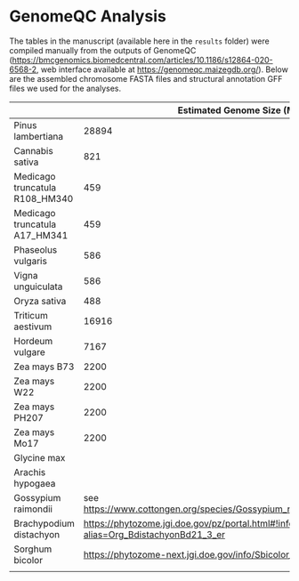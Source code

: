 # GenomeQC Analysis
The tables in the manuscript (available here in the `results` folder) were compiled manually from the outputs of GenomeQC (https://bmcgenomics.biomedcentral.com/articles/10.1186/s12864-020-6568-2, web interface available at https://genomeqc.maizegdb.org/).
Below are the assembled chromosome FASTA files and structural annotation GFF files we used for the analyses.

|                                | Estimated Genome Size (Mb)                                                        | Assembly file (source)                                                                                                                            | Structural Annotation (source)                                                                                                                                    |
|--------------------------------|-----------------------------------------------------------------------------------|---------------------------------------------------------------------------------------------------------------------------------------------------|-------------------------------------------------------------------------------------------------------------------------------------------------------------------|
| Pinus lambertiana              | 28894                                                                             | https://treegenesdb.org/FTP/Genomes/Pila/v1.5/genome/Pila.1_5.fa.gz                                                                               | https://treegenesdb.org/FTP/Genomes/Pila/v1.5/annotation/Pila.1_5.gtf.gz (Error in file format)                                                                   |
| Cannabis sativa                | 821                                                                               | https://ftp.ncbi.nlm.nih.gov/genomes/all/annotation_releases/3483/100/GCF_900626175.1_cs10/GCF_900626175.1_cs10_genomic.fna.gz                    | https://ftp.ncbi.nlm.nih.gov/genomes/all/annotation_releases/3483/100/GCF_900626175.1_cs10/GCF_900626175.1_cs10_genomic.gff.gz                                    |
| Medicago truncatula R108_HM340 | 459                                                                               | https://v1.legumefederation.org/data/public/Medicago_truncatula/R108_HM340.gnm1.XT6J/medtr.R108_HM340.gnm1.XT6J.genome_main.fna.gz                | https://legumeinfo.org/data/public/Medicago_truncatula/R108_HM340.gnm1.ann1.85YW/medtr.R108_HM340.gnm1.ann1.85YW.gene_models_main.gff3.gz                         |
| Medicago truncatula A17_HM341  | 459                                                                               | https://v1.legumefederation.org/data/public/Medicago_truncatula/A17_HM341.gnm4.2GZ9/medtr.A17_HM341.gnm4.2GZ9.genome_main.fna.gz                  | https://v1.legumefederation.org/data/public/Medicago_truncatula/A17_HM341.gnm4.ann2.G3ZY/medtr.A17_HM341.gnm4.ann2.G3ZY.gene_models_main.gff3.gz                  |
| Phaseolus vulgaris             | 586                                                                               | https://v1.legumefederation.org/data/public/Phaseolus_vulgaris/G19833.gnm2.fC0g/phavu.G19833.gnm2.fC0g.genome_main.fna.gz                         | https://v1.legumefederation.org/data/public/Phaseolus_vulgaris/G19833.gnm2.ann1.PB8d/phavu.G19833.gnm2.ann1.PB8d.gene_models_main.gff3.gz (Error in file format)  |
| Vigna unguiculata              | 586                                                                               | https://legumeinfo.org/data/public/Vigna_unguiculata/IT97K-499-35.gnm1.QnBW/vigun.IT97K-499-35.gnm1.QnBW.genome_main.fna.gz                       | https://legumeinfo.org/data/public/Vigna_unguiculata/IT97K-499-35.gnm1.ann1.zb5D/vigun.IT97K-499-35.gnm1.ann1.zb5D.gene_models.gff3.gz (Error in the file format) |
| Oryza sativa                   | 488                                                                               | ftp://ftp.gramene.org/pub/gramene/archives/PAST_RELEASES/release-59/fasta/oryza_sativa/dna/Oryza_sativa.IRGSP-1.0.dna.toplevel.fa.gz              | ftp://ftp.gramene.org/pub/gramene/archives/PAST_RELEASES/release-59/gff3/oryza_sativa/Oryza_sativa.IRGSP-1.0.59.gff3.gz                                           |
| Triticum aestivum              | 16916                                                                             | https://urgi.versailles.inra.fr/download/iwgsc/IWGSC_RefSeq_Assemblies/v1.0/                                                                      | https://urgi.versailles.inra.fr/download/iwgsc/IWGSC_RefSeq_Annotations/v1.1/iwgsc_refseqv1.1_genes_2017July06.zip (only high confidence (HC) genes)              |
| Hordeum vulgare                | 7167                                                                              | ftp://ftpmips.helmholtz-muenchen.de/plants/barley/genome_release2017/150831_barley_pseudomolecules.fasta.gz                                       | ftp://ftpmips.helmholtz-muenchen.de/plants/barley/genome_release2017/Hv_IBSC_PGSB_r1_HighConf.gtf.gz                                                              |
| Zea mays B73                   | 2200                                                                              | https://download.maizegdb.org/Zm-B73-REFERENCE-GRAMENE-4.0/Zm-B73-REFERENCE-GRAMENE-4.0.fa.gz                                                     | https://download.maizegdb.org/Zm-B73-REFERENCE-GRAMENE-4.0/Zm-B73-REFERENCE-GRAMENE-4.0_Zm00001d.1.gff3.gz                                                        |
| Zea mays W22                   | 2200                                                                              | https://download.maizegdb.org/Zm-W22-REFERENCE-NRGENE-2.0/Zm-W22-REFERENCE-NRGENE-2.0.fa.gz                                                       | https://download.maizegdb.org/Zm-W22-REFERENCE-NRGENE-2.0/Zm-W22-REFERENCE-NRGENE-2.0_Zm00004b.1.gff3.gz                                                          |
| Zea mays PH207                 | 2200                                                                              | https://download.maizegdb.org/Zm-PH207-REFERENCE_NS-UIUC_UMN-1.0/Zm-PH207-REFERENCE_NS-UIUC_UMN-1.0.fa.gz                                         | https://download.maizegdb.org/Zm-PH207-REFERENCE_NS-UIUC_UMN-1.0/Zm-PH207-REFERENCE_NS-UIUC_UMN-1.0_Zm00008a.1.gff3.gz                                            |
| Zea mays Mo17                  | 2200                                                                              | https://download.maizegdb.org/Zm-Mo17-REFERENCE-CAU-1.0/Zm-Mo17-REFERENCE-CAU-1.0.fa.gz                                                           | https://download.maizegdb.org/Zm-Mo17-REFERENCE-CAU-1.0/Zm-Mo17-REFERENCE-CAU-1.0_Zm00014a.1.gff3.gz                                                              |
| Glycine max                    |                                                                                   | https://v1.legumefederation.org/data/public/Glycine_max/Wm82.gnm4.4PTR/glyma.Wm82.gnm4.4PTR.genome_main.fna.gz                                    | https://v1.legumefederation.org/data/public/Glycine_max/Wm82.gnm4.ann1.T8TQ/glyma.Wm82.gnm4.ann1.T8TQ.gene_models_main.gff3.gz                                    |
| Arachis hypogaea               |                                                                                   | https://legumeinfo.org/data/public/Arachis_hypogaea/Tifrunner.gnm1.KYV3/arahy.Tifrunner.gnm1.KYV3.genome_main.fna.gz                              | https://legumeinfo.org/data/public/Arachis_hypogaea/Tifrunner.gnm1.ann1.CCJH/arahy.Tifrunner.gnm1.ann1.CCJH.gene_models_main.gff3.gz                              |
| Gossypium raimondii            | see https://www.cottongen.org/species/Gossypium_raimondii/jgi_genome_221          | https://www.cottongen.org/cottongen_downloads/Gossypium_raimondii/JGI_221_G.raimondii_Dgenome/assembly/G.raimondii_JGI_221_v2.0.assembly.fasta.gz | https://www.cottongen.org/cottongen_downloads/Gossypium_raimondii/JGI_221_G.raimondii_Dgenome/genes/G.raimondii_JGI_221_v2.1.transcripts_exons.gff3.gz            |
| Brachypodium distachyon        | https://phytozome.jgi.doe.gov/pz/portal.html#!info?alias=Org_BdistachyonBd21_3_er | https://data.jgi.doe.gov/refine-download/phytozome?organism=BdistachyonBd21-3&expanded=460 (version Bd21.v3.1.r1)                                 | https://data.jgi.doe.gov/refine-download/phytozome?organism=BdistachyonBd21-3&expanded=460   (version Bd21.v3.1.r1)                                               |
| Sorghum bicolor                | https://phytozome-next.jgi.doe.gov/info/Sbicolor_v3_1_1                           | https://data.jgi.doe.gov/refine-download/phytozome?organism=Sbicolor&expanded=454 (version BTx623.v3.0.1.r1)                                      | https://data.jgi.doe.gov/refine-download/phytozome?organism=Sbicolor&expanded=454 (version BTx623.v3.0.1.r1)                                                      |
|                                |                                                                                   |                                                                                                                                                   |                                                                                                                                                                   |
